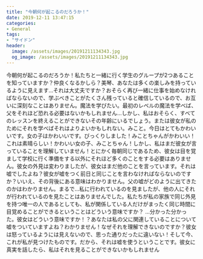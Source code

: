 ```yaml
---
title: "今朝何が起こるのだろうか！"
date: 2019-12-11 13:47:15
categories:
- General
tags:
- "サイドン"
header:
  image: /assets/images/20191211134343.jpg
  og_image: /assets/images/20191211134343.jpg
---
```


今朝何が起こるのだろうか！私たちと一緒に行く学生のグループが2つあることを知っていますか？仲良くなるかしら？美琴、あなたは多くの楽しみを持っているように見えます…それは大丈夫ですか？おそらく再び一緒に仕事を始めなければならないので、学ぶべきことがたくさん残っていると確信しているので、お互いに深刻なことはありません。魔法を学びたい。最初のレベルの魔法を学べば、父をそれほど恐れる必要はないかもしれません…しかし、私はおそらく、すべてのレッスンを終えることができないその年齢にいるでしょう。または彼女が私のためにそれを学べばそれはよりよいかもしれない。みこと。今日はとてもかわいいです。女の子はかわいいです。びっくりしました！みことちゃんがかわいい！これは素晴らしい！かわいい女の子、みことちゃん！しかし、私はまだ彼女が言っていることを理解していません！とにかく毎朝同じであるため、彼女は目を覚まして学校に行く準備をする以外にそれほど多くのことをする必要はありません。彼女の外見は変わりましたが、彼女はまだ他のことを言っています。それは嘘でしたよね？彼女が嘘をつく前日と同じことを言わなければならないのですか？いいえ、その背後にある意味はわかりません。父の嘘がどのように出てきたのかはわかりません。まるで…私に行われているのを見ましたが、他の人にそれが行われているのを見たことはありませんでした。私たちが私の家族で同じ外見を持つ唯一の人であるとしても、私が関係している人だけがまったく同じ時間に目覚めることができるということはどういう意味ですか？ …分かった分かった。彼女はどういう意味ですか！？あなたは私の父に関連していることについて嘘をついていますよね？わかりません！なぜそれを理解できないのですか？彼女は怒っているようには見えないので、思った通りだったに違いない！そして今、これが私が見つけたものです。だから、それは嘘を使うということです。彼女に真実を話したら、私はそれを見ることができないかもしれません
